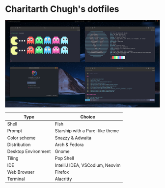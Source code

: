 # Charitarth Chugh's dotfiles

<img title="Rice" src="images/Linux Rice.png" alt="">

| Type                | Choice         |
| ------------------- | -------------- |
| Shell               | Fish           |
| Prompt              | Starship with a Pure-like theme |
| Color scheme        | Snazzy & Adwaita |
| Distribution        | Arch & Fedora         |
| Desktop Environment | Gnome          |
| Tiling              | Pop Shell      |
| IDE                 | IntelliJ IDEA, VSCodium, Neovim  |
| Web Browser         | Firefox        |
| Terminal            | Alacritty      |
